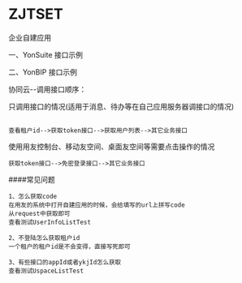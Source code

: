 # ZJTSET
企业自建应用

一、YonSuite 接口示例

二、YonBIP 接口示例

协同云--调用接口顺序：

只调用接口的情况(适用于消息、待办等在自己应用服务器调接口的情况)
```

查看租户id-->获取token接口-->获取用户列表-->其它业务接口
```

使用用友控制台、移动友空间、桌面友空间等需要点击操作的情况
```
获取token接口-->免密登录接口-->其它业务接口
```

####常见问题

```
1、怎么获取code
在用友的系统中打开自建应用的时候，会给填写的url上拼写code
从request中获取即可
查看测试UserInfoListTest

2、不登陆怎么获取租户id
一个租户的租户id是不会变得，直接写死即可

3、有些接口的appId或者ykjId怎么获取
查看测试UspaceListTest
```
